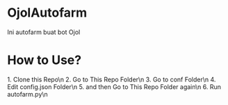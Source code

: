 # OjolAutofarm
Ini autofarm buat bot Ojol

<h1> How to Use? </h1>
<p>
1. Clone this Repo\n
2. Go to This Repo Folder\n
3. Go to conf Folder\n
4. Edit config.json Folder\n
5. and then Go to This Repo Folder again\n
6. Run autofarm.py\n
</p>
